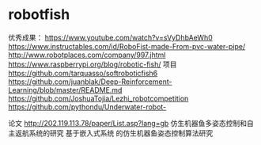 # robotfish

优秀成果：
https://www.youtube.com/watch?v=sVyDhbAeWh0
https://www.instructables.com/id/RoboFist-made-From-pvc-water-pipe/
http://www.robotplaces.com/company/997.jhtml
https://www.raspberrypi.org/blog/robotic-fish/
项目
https://github.com/tarquasso/softroboticfish6
https://github.com/juanblak/Deep-Reinforcement-Learning/blob/master/README.md
https://github.com/JoshuaTojia/Lezhi_robotcompetition
https://github.com/pythondu/Underwater-robot-

论文
http://202.119.113.78/paper/List.asp?lang=gb
仿生机器鱼多姿态控制和自主返航系统的研究
基于嵌入式系统 的仿生机器鱼姿态控制算法研究
